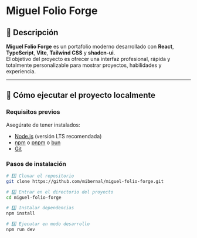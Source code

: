# Miguel Folio Forge

## 📘 Descripción

**Miguel Folio Forge** es un portafolio moderno desarrollado con **React**, **TypeScript**, **Vite**, **Tailwind CSS** y **shadcn-ui**.  
El objetivo del proyecto es ofrecer una interfaz profesional, rápida y totalmente personalizable para mostrar proyectos, habilidades y experiencia.

---

## 🚀 Cómo ejecutar el proyecto localmente

### Requisitos previos
Asegúrate de tener instalados:

- [Node.js](https://nodejs.org/) (versión LTS recomendada)
- [npm](https://www.npmjs.com/) o [pnpm](https://pnpm.io/) o [bun](https://bun.sh/)
- [Git](https://git-scm.com/)

### Pasos de instalación

```bash
# 1️⃣ Clonar el repositorio
git clone https://github.com/mibernal/miguel-folio-forge.git

# 2️⃣ Entrar en el directorio del proyecto
cd miguel-folio-forge

# 3️⃣ Instalar dependencias
npm install

# 4️⃣ Ejecutar en modo desarrollo
npm run dev
